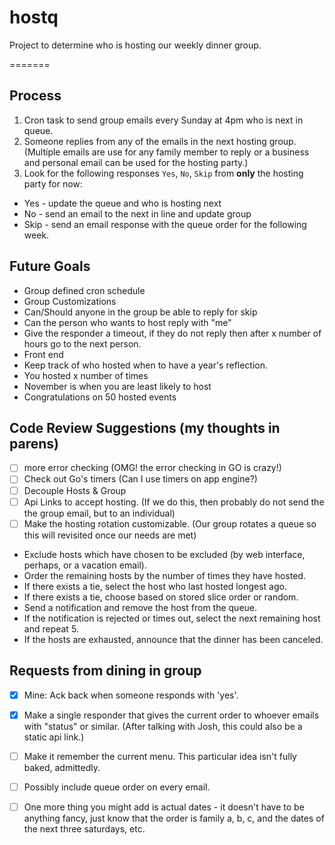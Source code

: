 # hostq
Project to determine who is hosting our weekly dinner group. 


=======
## Process
1. Cron task to send group emails every Sunday at 4pm who is next in queue.
2. Someone replies from any of the emails in the next hosting group.  (Multiple emails are use for any family member to reply or a business and personal email can be used for the hosting party.)
3. Look for the following responses `Yes`, `No`, `Skip` from **only** the hosting party for now:  
  *  Yes - update the queue and who is hosting next
  *  No - send an email to the next in line and update group
  *  Skip - send an email response with the queue order for the following week.


## Future Goals
 * Group defined cron schedule
 * Group Customizations
  * Can/Should anyone in the group be able to reply for skip
  * Can the person who wants to host reply with "me"
  * Give the responder a timeout, if they do not reply then after x number of hours go to the next person. 
 * Front end
 * Keep track of who hosted when to have a year's reflection.
  * You hosted x number of times
  * November is when you are least likely to host
  * Congratulations on 50 hosted events

## Code Review Suggestions (my thoughts in parens)
- [ ] more error checking (OMG!  the error checking in GO is crazy!)
- [ ] Check out Go's timers (Can I use timers on app engine?)
- [ ] Decouple Hosts & Group
- [ ] Api Links to accept hosting.  (If we do this, then probably do not send the the group email, but to an individual)
- [ ] Make the hosting rotation customizable.  (Our group rotates a queue so this will revisited once our needs are met)
 *  Exclude hosts which have chosen to be excluded (by web interface, perhaps, or a vacation email).
 * Order the remaining hosts by the number of times they have hosted.
 * If there exists a tie, select the host who last hosted longest ago.
 * If there exists a tie, choose based on stored slice order or random.
 * Send a notification and remove the host from the queue.
 * If the notification is rejected or times out, select the next remaining host and repeat 5.
 * If the hosts are exhausted, announce that the dinner has been canceled.

## Requests from dining in group
- [x] Mine:  Ack back when someone responds with 'yes'. 
- [x] Make a single responder that gives the current order to whoever emails with "status" or similar.  (After talking with Josh, this could also be a static api link.)
- [ ] Make it remember the current menu. This particular idea isn't fully baked, admittedly.
- [ ] Possibly include queue order on every email.
- [ ] One more thing you might add is actual dates - it doesn't have to be anything fancy, just know that the order is family a, b, c, and the dates of the next three saturdays, etc.


